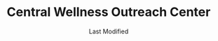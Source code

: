 ---
layout: location-page
date: Last Modified
description: "Local COVID-19 testing is available at Central Wellness Outreach Center in Pittsburg, Pennsylvania, USA."
permalink: "locations/pennsylvania/pittsburg/central-wellness-outreach-center-1/"
tags:
  - locations
  - pennsylvania
title: Central Wellness Outreach Center
state: Pennsylvania
stateAbbr: PA
hood: "Allegheny County"
address: "127 Anderson St"
city: "Pittsburg"
zip: "15212"
mapUrl: "http://maps.apple.com/?q=Central+Wellness+Outreach+Center&address=127+Anderson+St,Pittsburg,Pennsylvania,15212"
locationType: Drive-thru
phone: "412-322-4151"
website: "https://www.centraloutreach.com/resources/covid-19-testing-sites"
onlineBooking: true
closed: undefined
closedUpdate: April 17th, 2020
notes: "By appointment only. Only for individuals with symptoms. Limited test kits available. Requires phone screen."
days: M, Th
hours: 9AM-7PM
altDays: Tu-W
altHours: 9AM-5PM
alt2Days: Fridays
alt2Hours: 10AM-5PM
ctaMessage: Schedule a test
ctaUrl: "https://www.centraloutreach.com/resources/covid-19-testing-sites"
---